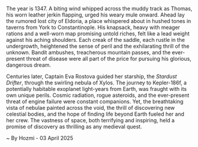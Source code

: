 
The year is 1347.  A biting wind whipped across the muddy track as Thomas, his worn leather jerkin flapping, urged his weary mule onward.  Ahead lay the rumored lost city of Eldoria, a place whispered about in hushed tones in taverns from York to Constantinople.  His knapsack, heavy with meager rations and a well-worn map promising untold riches, felt like a lead weight against his aching shoulders.  Each creak of the saddle, each rustle in the undergrowth, heightened the sense of peril and the exhilarating thrill of the unknown.  Bandit ambushes, treacherous mountain passes, and the ever-present threat of disease were all part of the price for pursuing his glorious, dangerous dream.


Centuries later, Captain Eva Rostova guided her starship, the *Stardust Drifter*, through the swirling nebula of Xylos.  The journey to Kepler-186f, a potentially habitable exoplanet light-years from Earth, was fraught with its own unique perils.  Cosmic radiation, rogue asteroids, and the ever-present threat of engine failure were constant companions.  Yet, the breathtaking vista of nebulae painted across the void, the thrill of discovering new celestial bodies, and the hope of finding life beyond Earth fueled her and her crew. The vastness of space, both terrifying and inspiring, held a promise of discovery as thrilling as any medieval quest.

~ By Hozmi - 03 April 2025
